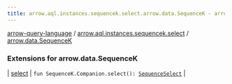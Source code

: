 ```yaml
---
title: arrow.aql.instances.sequencek.select.arrow.data.SequenceK - arrow-query-language
---
```


[arrow-query-language](../../index.html) / [arrow.aql.instances.sequencek.select](../index.html) / [arrow.data.SequenceK](./index.html)

### Extensions for arrow.data.SequenceK

| [select](select.html) | `fun SequenceK.Companion.select(): `[`SequenceSelect`](../../arrow.aql.instances/-sequence-select/index.html) |

